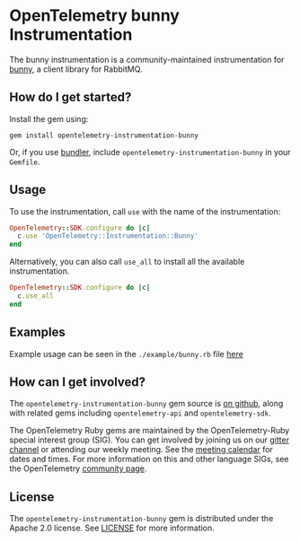 # OpenTelemetry bunny Instrumentation

The bunny instrumentation is a community-maintained instrumentation for [bunny][bunny-home], a client library for RabbitMQ.

## How do I get started?

Install the gem using:

```
gem install opentelemetry-instrumentation-bunny
```

Or, if you use [bundler][bundler-home], include `opentelemetry-instrumentation-bunny` in your `Gemfile`.

## Usage

To use the instrumentation, call `use` with the name of the instrumentation:

```ruby
OpenTelemetry::SDK.configure do |c|
  c.use 'OpenTelemetry::Instrumentation::Bunny'
end
```

Alternatively, you can also call `use_all` to install all the available instrumentation.

```ruby
OpenTelemetry::SDK.configure do |c|
  c.use_all
end
```

## Examples

Example usage can be seen in the `./example/bunny.rb` file [here](https://github.com/open-telemetry/opentelemetry-ruby-contrib/blob/main/instrumentation/bunny/example/bunny.rb)

## How can I get involved?

The `opentelemetry-instrumentation-bunny` gem source is [on github][repo-github], along with related gems including `opentelemetry-api` and `opentelemetry-sdk`.

The OpenTelemetry Ruby gems are maintained by the OpenTelemetry-Ruby special interest group (SIG). You can get involved by joining us on our [gitter channel][ruby-gitter] or attending our weekly meeting. See the [meeting calendar][community-meetings] for dates and times. For more information on this and other language SIGs, see the OpenTelemetry [community page][ruby-sig].

## License

The `opentelemetry-instrumentation-bunny` gem is distributed under the Apache 2.0 license. See [LICENSE][license-github] for more information.

[bunny-home]: https://github.com/ruby-amqp/bunny
[bundler-home]: https://bundler.io
[repo-github]: https://github.com/open-telemetry/opentelemetry-ruby
[license-github]: https://github.com/open-telemetry/opentelemetry-ruby-contrib/blob/main/LICENSE
[ruby-sig]: https://github.com/open-telemetry/community#ruby-sig
[community-meetings]: https://github.com/open-telemetry/community#community-meetings
[ruby-gitter]: https://gitter.im/open-telemetry/opentelemetry-ruby

